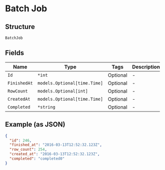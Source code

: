 
# Batch Job

## Structure

`BatchJob`

## Fields

| Name | Type | Tags | Description |
|  --- | --- | --- | --- |
| `Id` | `*int` | Optional | - |
| `FinishedAt` | `models.Optional[time.Time]` | Optional | - |
| `RowCount` | `models.Optional[int]` | Optional | - |
| `CreatedAt` | `models.Optional[time.Time]` | Optional | - |
| `Completed` | `*string` | Optional | - |

## Example (as JSON)

```json
{
  "id": 246,
  "finished_at": "2016-03-13T12:52:32.123Z",
  "row_count": 254,
  "created_at": "2016-03-13T12:52:32.123Z",
  "completed": "completed0"
}
```

